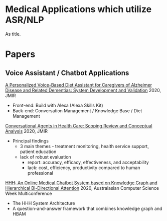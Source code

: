 # Medical Applications which utilize ASR/NLP
As title.

# Papers

## Voice Assistant / Chatbot Applications

[A Personalized Voice-Based Diet Assistant for Caregivers of Alzheimer Disease and Related Dementias: System Development and Validation](https://www.jmir.org/2020/9/e19897)
2020, JMIR
- Front-end: Build with Alexa (Alexa Skills Kit)
- Back-end: Conversation Management / Knowledge Base / Diet Management

[Conversational Agents in Health Care: Scoping Review and Conceptual Analysis](https://www.jmir.org/2020/8/e17158)
2020, JMIR
- Principal findings
  - 3 main themes - treatment monitoring, health service support, patient education
  - lack of robust evaluation
    - report: accuracy, efficacy, effectiveness, and acceptability
    - lack: cost, efficiency, productivity compared to human professional

[HHH: An Online Medical Chatbot System based on Knowledge Graph and Hierarchical Bi-Directional Attention](https://arxiv.org/pdf/2002.03140.pdf)
2020, Australasian Computer Science Week Multiconference
- The HHH System Architecture
- A question-and-answer framework that combines knowledge graph and HBAM


